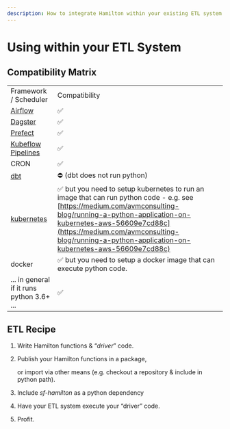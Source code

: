 ```yaml
---
description: How to integrate Hamilton within your existing ETL system.
---
```


# Using within your ETL System

## Compatibility Matrix

|                                                                           |                                                                                                                                                                                                                                                                                                 |
| ------------------------------------------------------------------------- | ----------------------------------------------------------------------------------------------------------------------------------------------------------------------------------------------------------------------------------------------------------------------------------------------- |
| Framework / Scheduler                                                     | Compatibility                                                                                                                                                                                                                                                                                   |
| [Airflow](http://airflow.org)                                             | ✅                                                                                                                                                                                                                                                                                               |
| [Dagster](https://dagster.io)                                             | ✅                                                                                                                                                                                                                                                                                               |
| [Prefect](https://prefect.io)                                             | ✅                                                                                                                                                                                                                                                                                               |
| [Kubeflow Pipelines](https://www.kubeflow.org/docs/components/pipelines/) | ✅                                                                                                                                                                                                                                                                                               |
| CRON                                                                      | ✅                                                                                                                                                                                                                                                                                               |
| [dbt](https://getdbt.com)                                                 | ⛔️ (dbt does not run python)                                                                                                                                                                                                                                                                    |
| [kubernetes](https://kubernetes.io)                                       | ✅  but you need to setup kubernetes to run an image that can run python code - e.g. see [https://medium.com/avmconsulting-blog/running-a-python-application-on-kubernetes-aws-56609e7cd88c](https://medium.com/avmconsulting-blog/running-a-python-application-on-kubernetes-aws-56609e7cd88c)  |
| docker                                                                    | ✅  but you need to setup a docker image that can execute python code.                                                                                                                                                                                                                           |
| ... in general if it runs python 3.6+ ...                                 | ✅                                                                                                                                                                                                                                                                                               |

## &#x20;ETL Recipe

1. Write Hamilton functions & “_driver_” code.
2.  Publish your Hamilton functions in a package,

    or import via other means (e.g. checkout a repository & include in python path).
3. Include _sf-hamilton_ as a python dependency
4. Have your ETL system execute your “driver” code.
5. Profit.
